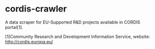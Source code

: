 cordis-crawler
==============

A data scraper for EU-Supported R&D projects available in CORDIS portal[1]. 

[1]Community Research and Development Information Service, website: http://cordis.europa.eu/
